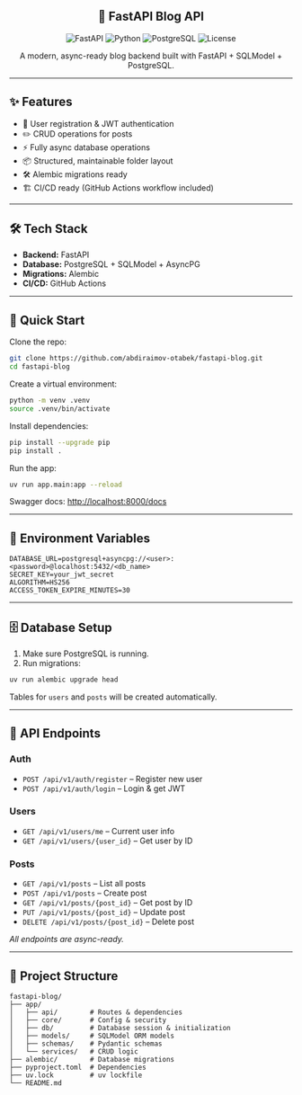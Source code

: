 <h2 align="center">  🚀 FastAPI Blog API</h1>

<p align="center">
  <img src="https://img.shields.io/badge/FastAPI-Backend-blue?style=flat-square" alt="FastAPI">
  <img src="https://img.shields.io/badge/Python-3.10+-yellow?style=flat-square" alt="Python">
  <img src="https://img.shields.io/badge/Database-PostgreSQL-green?style=flat-square" alt="PostgreSQL">
  <img src="https://img.shields.io/badge/License-Apache%202.0-lightgrey?style=flat-square" alt="License">
</p>

<p align="center">A modern, async-ready blog backend built with FastAPI + SQLModel + PostgreSQL.</p>

---

## ✨ Features

- 🔐 User registration & JWT authentication
- ✏️ CRUD operations for posts
- ⚡ Fully async database operations
- 📦 Structured, maintainable folder layout
- 🛠 Alembic migrations ready
- 🏗 CI/CD ready (GitHub Actions workflow included)

---

## 🛠 Tech Stack

- **Backend:** FastAPI  
- **Database:** PostgreSQL + SQLModel + AsyncPG  
- **Migrations:** Alembic  
- **CI/CD:** GitHub Actions  

---

## 🚀 Quick Start

Clone the repo:

```bash
git clone https://github.com/abdiraimov-otabek/fastapi-blog.git
cd fastapi-blog
````

Create a virtual environment:

```bash
python -m venv .venv
source .venv/bin/activate
```

Install dependencies:

```bash
pip install --upgrade pip
pip install .
```

Run the app:

```bash
uv run app.main:app --reload
```

Swagger docs: [http://localhost:8000/docs](http://localhost:8000/docs)

---

## 🔑 Environment Variables

```env
DATABASE_URL=postgresql+asyncpg://<user>:<password>@localhost:5432/<db_name>
SECRET_KEY=your_jwt_secret
ALGORITHM=HS256
ACCESS_TOKEN_EXPIRE_MINUTES=30
```

---

## 🗄 Database Setup

1. Make sure PostgreSQL is running.
2. Run migrations:

```bash
uv run alembic upgrade head
```

Tables for `users` and `posts` will be created automatically.

---

## 📡 API Endpoints

### Auth

* `POST /api/v1/auth/register` – Register new user
* `POST /api/v1/auth/login` – Login & get JWT

### Users

* `GET /api/v1/users/me` – Current user info
* `GET /api/v1/users/{user_id}` – Get user by ID

### Posts

* `GET /api/v1/posts` – List all posts
* `POST /api/v1/posts` – Create post
* `GET /api/v1/posts/{post_id}` – Get post by ID
* `PUT /api/v1/posts/{post_id}` – Update post
* `DELETE /api/v1/posts/{post_id}` – Delete post

*All endpoints are async-ready.*

---

## 📂 Project Structure

```
fastapi-blog/
├── app/
│   ├── api/        # Routes & dependencies
│   ├── core/       # Config & security
│   ├── db/         # Database session & initialization
│   ├── models/     # SQLModel ORM models
│   ├── schemas/    # Pydantic schemas
│   └── services/   # CRUD logic
├── alembic/        # Database migrations
├── pyproject.toml  # Dependencies
├── uv.lock         # uv lockfile
└── README.md
```

